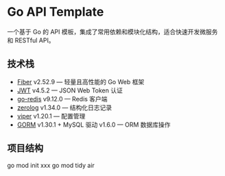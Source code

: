 # Go API Template

一个基于 Go 的 API 模板，集成了常用依赖和模块化结构，适合快速开发微服务和 RESTful API。

## 技术栈

- [Fiber](https://github.com/gofiber/fiber) v2.52.9 — 轻量且高性能的 Go Web 框架
- [JWT](https://github.com/golang-jwt/jwt) v4.5.2 — JSON Web Token 认证
- [go-redis](https://github.com/redis/go-redis) v9.12.0 — Redis 客户端
- [zerolog](https://github.com/rs/zerolog) v1.34.0 — 结构化日志记录
- [viper](https://github.com/spf13/viper) v1.20.1 — 配置管理
- [GORM](https://gorm.io) v1.30.1 + MySQL 驱动 v1.6.0 — ORM 数据库操作

## 项目结构


go mod init xxx
go mod tidy
air